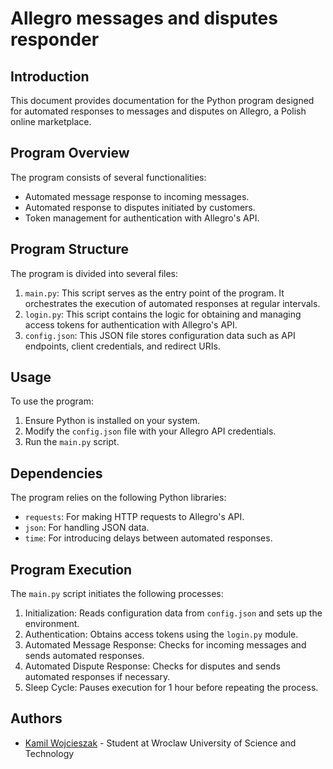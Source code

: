 # Allegro messages and disputes responder

## Introduction
This document provides documentation for the Python program designed for automated responses to messages and disputes on Allegro, a Polish online marketplace.

## Program Overview
The program consists of several functionalities:
- Automated message response to incoming messages.
- Automated response to disputes initiated by customers.
- Token management for authentication with Allegro's API.

## Program Structure
The program is divided into several files:

1. `main.py`: This script serves as the entry point of the program. It orchestrates the execution of automated responses at regular intervals.
2. `login.py`: This script contains the logic for obtaining and managing access tokens for authentication with Allegro's API.
3. `config.json`: This JSON file stores configuration data such as API endpoints, client credentials, and redirect URIs.

## Usage
To use the program:
1. Ensure Python is installed on your system.
2. Modify the `config.json` file with your Allegro API credentials.
3. Run the `main.py` script.

## Dependencies
The program relies on the following Python libraries:
- `requests`: For making HTTP requests to Allegro's API.
- `json`: For handling JSON data.
- `time`: For introducing delays between automated responses.

## Program Execution
The `main.py` script initiates the following processes:
1. Initialization: Reads configuration data from `config.json` and sets up the environment.
2. Authentication: Obtains access tokens using the `login.py` module.
3. Automated Message Response: Checks for incoming messages and sends automated responses.
4. Automated Dispute Response: Checks for disputes and sends automated responses if necessary.
5. Sleep Cycle: Pauses execution for 1 hour before repeating the process.

## Authors
- [Kamil Wojcieszak](https://github.com/Kamil-Wojcieszak/) - Student at Wroclaw University of Science and Technology

